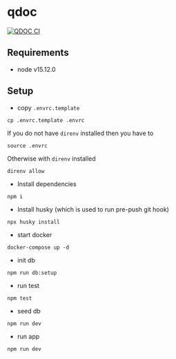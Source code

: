 # qdoc

[![QDOC CI](https://github.com/hau-zy/qdoc/actions/workflows/ci.yaml/badge.svg)](https://github.com/hau-zy/qdoc/actions/workflows/ci.yaml)

## Requirements
- node v15.12.0

## Setup

- copy `.envrc.template`
```shell
cp .envrc.template .envrc
```

If you do not have `direnv` installed then you have to
```
source .envrc
```

Otherwise with `direnv` installed
```
direnv allow
```

- Install dependencies
```
npm i
```

- Install husky (which is used to run pre-push git hook)
```
npx husky install
```

- start docker
```shell
docker-compose up -d
```

- init db
```shell
npm run db:setup
```

- run test
```shell
npm test
```

- seed db
```shell
npm run dev
```


- run app
```shell
npm run dev
```
